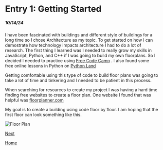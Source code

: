 # Entry 1: Getting Started 

##### 10/14/24

I have been fascinated with buildings and different style of buildings for a long time so I chose Architecture as my topic. To get started on how I can demostrate how technology impacts architecture I had to do a lot of research. The first thing I learned was I needed to really grow my skills in JavaScript, Python, and C++ if I was going to build my own floorplans. So I decided I needed to practice using <a href="[url]([floorplanner.com](https://www.freecodecamp.org))">Free Code Camp</a> . I also found some free online lessons in Python on <a href="[url]((https://python.land/python-tutorial))">Python Land</a>

Getting comfortable using this type of code to build floor plans was going to take a lot of time and tinkering and I needed to be patient in this process. 

<p> When searching for resources to create my project I was having a hard time finding free websites to create a floor plan. One website I found that was helpful was <a href="[url](floorplanner.com)">floorplanner.com</a>  </p>

My goal is to create a building using code floor by floor. I am hoping that the first floor can look something like this.

<img src="[floor plan example.png](https://github.com/JulienI9222/sep10-freedom-project/blob/main/floor%20plan%20example.png)" alt="Floor Plan">



[Next](entry02.md)

[Home](../README.md)
